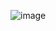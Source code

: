 ![image](https://github.com/nishankkoul/Netflix-Clone/assets/96309518/695f2a2e-16d3-4ca5-b86d-af0757758b19)
